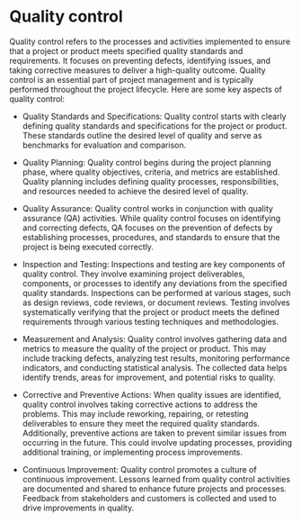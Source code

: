 # Quality control

Quality control refers to the processes and activities implemented to ensure that a project or product meets specified quality standards and requirements. It focuses on preventing defects, identifying issues, and taking corrective measures to deliver a high-quality outcome. Quality control is an essential part of project management and is typically performed throughout the project lifecycle. Here are some key aspects of quality control:

* Quality Standards and Specifications: Quality control starts with clearly defining quality standards and specifications for the project or product. These standards outline the desired level of quality and serve as benchmarks for evaluation and comparison.

* Quality Planning: Quality control begins during the project planning phase, where quality objectives, criteria, and metrics are established. Quality planning includes defining quality processes, responsibilities, and resources needed to achieve the desired level of quality.

* Quality Assurance: Quality control works in conjunction with quality assurance (QA) activities. While quality control focuses on identifying and correcting defects, QA focuses on the prevention of defects by establishing processes, procedures, and standards to ensure that the project is being executed correctly.

* Inspection and Testing: Inspections and testing are key components of quality control. They involve examining project deliverables, components, or processes to identify any deviations from the specified quality standards. Inspections can be performed at various stages, such as design reviews, code reviews, or document reviews. Testing involves systematically verifying that the project or product meets the defined requirements through various testing techniques and methodologies.

* Measurement and Analysis: Quality control involves gathering data and metrics to measure the quality of the project or product. This may include tracking defects, analyzing test results, monitoring performance indicators, and conducting statistical analysis. The collected data helps identify trends, areas for improvement, and potential risks to quality.

* Corrective and Preventive Actions: When quality issues are identified, quality control involves taking corrective actions to address the problems. This may include reworking, repairing, or retesting deliverables to ensure they meet the required quality standards. Additionally, preventive actions are taken to prevent similar issues from occurring in the future. This could involve updating processes, providing additional training, or implementing process improvements.

* Continuous Improvement: Quality control promotes a culture of continuous improvement. Lessons learned from quality control activities are documented and shared to enhance future projects and processes. Feedback from stakeholders and customers is collected and used to drive improvements in quality.